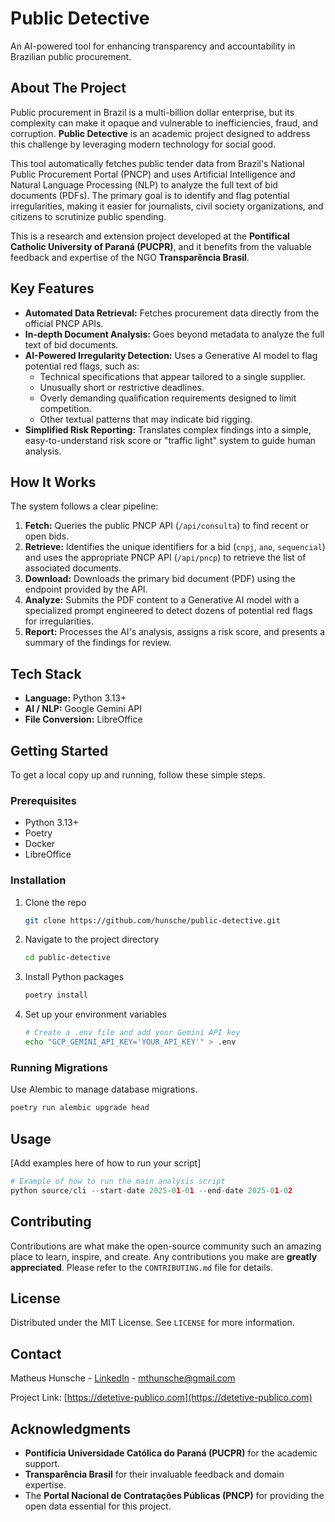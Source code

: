 # Public Detective

An AI-powered tool for enhancing transparency and accountability in Brazilian public procurement.

## About The Project

Public procurement in Brazil is a multi-billion dollar enterprise, but its complexity can make it opaque and vulnerable to inefficiencies, fraud, and corruption. **Public Detective** is an academic project designed to address this challenge by leveraging modern technology for social good.

This tool automatically fetches public tender data from Brazil's National Public Procurement Portal (PNCP) and uses Artificial Intelligence and Natural Language Processing (NLP) to analyze the full text of bid documents (PDFs). The primary goal is to identify and flag potential irregularities, making it easier for journalists, civil society organizations, and citizens to scrutinize public spending.

This is a research and extension project developed at the **Pontifical Catholic University of Paraná (PUCPR)**, and it benefits from the valuable feedback and expertise of the NGO **Transparência Brasil**.

## Key Features

- **Automated Data Retrieval:** Fetches procurement data directly from the official PNCP APIs.
- **In-depth Document Analysis:** Goes beyond metadata to analyze the full text of bid documents.
- **AI-Powered Irregularity Detection:** Uses a Generative AI model to flag potential red flags, such as:
  - Technical specifications that appear tailored to a single supplier.
  - Unusually short or restrictive deadlines.
  - Overly demanding qualification requirements designed to limit competition.
  - Other textual patterns that may indicate bid rigging.
- **Simplified Risk Reporting:** Translates complex findings into a simple, easy-to-understand risk score or "traffic light" system to guide human analysis.

## How It Works

The system follows a clear pipeline:

1.  **Fetch:** Queries the public PNCP API (`/api/consulta`) to find recent or open bids.
2.  **Retrieve:** Identifies the unique identifiers for a bid (`cnpj`, `ano`, `sequencial`) and uses the appropriate PNCP API (`/api/pncp`) to retrieve the list of associated documents.
3.  **Download:** Downloads the primary bid document (PDF) using the endpoint provided by the API.
4.  **Analyze:** Submits the PDF content to a Generative AI model with a specialized prompt engineered to detect dozens of potential red flags for irregularities.
5.  **Report:** Processes the AI's analysis, assigns a risk score, and presents a summary of the findings for review.

## Tech Stack

- **Language:** Python 3.13+
- **AI / NLP:** Google Gemini API
- **File Conversion:** LibreOffice

## Getting Started

To get a local copy up and running, follow these simple steps.

### Prerequisites

- Python 3.13+
- Poetry
- Docker
- LibreOffice

### Installation

1.  Clone the repo
    ```sh
    git clone https://github.com/hunsche/public-detective.git
    ```
2.  Navigate to the project directory
    ```sh
    cd public-detective
    ```
3.  Install Python packages
    ```sh
    poetry install
    ```
4.  Set up your environment variables
    ```sh
    # Create a .env file and add your Gemini API key
    echo "GCP_GEMINI_API_KEY='YOUR_API_KEY'" > .env
    ```

### Running Migrations

Use Alembic to manage database migrations.

```bash
poetry run alembic upgrade head
```

## Usage

[Add examples here of how to run your script]
```python
# Example of how to run the main analysis script
python source/cli --start-date 2025-01-01 --end-date 2025-01-02
````

## Contributing

Contributions are what make the open-source community such an amazing place to learn, inspire, and create. Any contributions you make are **greatly appreciated**. Please refer to the `CONTRIBUTING.md` file for details.

## License

Distributed under the MIT License. See `LICENSE` for more information.

## Contact

Matheus Hunsche - [LinkedIn](https://www.linkedin.com/in/matheus-aoki-hunsche-085446107/) - mthunsche@gmail.com

Project Link: [https://detetive-publico.com](https://detetive-publico.com)

## Acknowledgments

  - **Pontifícia Universidade Católica do Paraná (PUCPR)** for the academic support.
  - **Transparência Brasil** for their invaluable feedback and domain expertise.
  - The **Portal Nacional de Contratações Públicas (PNCP)** for providing the open data essential for this project.
